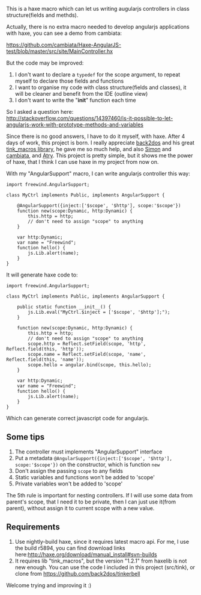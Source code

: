 This is a haxe macro which can let us writing augularjs controllers in class structure(fields and methds).

Actually, there is no extra macro needed to develop angularjs applications with haxe, you can see a demo from cambiata:

https://github.com/cambiata/Haxe-AngularJS-test/blob/master/src/site/MainController.hx

But the code may be improved:

  1. I don't want to declare a `typedef` for the scope argument, to repeat myself to declare those fields and functions
  2. I want to organise my code with class structure(fields and classes), it will be cleaner and benefit from the IDE (outline view)
  3. I don't want to write the "__init__" function each time

So I asked a question here: http://stackoverflow.com/questions/14397460/is-it-possible-to-let-angularjs-work-with-prototype-methods-and-variables

Since there is no good answers, I have to do it myself, with haxe.
After 4 days of work, this project is born.
I really appreciate [back2dos](https://github.com/back2dos/tinkerbell) and his great [tink_macros library](https://github.com/back2dos/tinkerbell/wiki/tink_macros#wiki-tooling),
he gave me so much help,
and also [Simon](http://code.google.com/p/hx-macro-examples/wiki/CompileTimeTemplates)
and [cambiata](https://github.com/cambiata/Haxe-AngularJS-test),
and [Atry](https://github.com/Atry/haxe-continuation). This project is pretty simple, but it shows me the power of haxe,
that I think I can use haxe in my project from now on.

With my "AngularSupport" macro, I can write angularjs controller this way:

```
import freewind.AngularSupport;

class MyCtrl implements Public, implements AngularSupport {

    @AngularSupport({inject:['$scope', '$http'], scope:'$scope'})
    function new(scope:Dynamic, http:Dynamic) {
        this.http = http;
        // don't need to assign "scope" to anything
    }

    var http:Dynamic;
    var name = "Freewind";
    function hello() {
        js.Lib.alert(name);
    }
}
```

It will generate haxe code to:

```
import freewind.AngularSupport;

class MyCtrl implements Public, implements AngularSupport {

    public static function __init__() {
        js.Lib.eval("MyCtrl.$inject = ['$scope', '$http'];");
    }

    function new(scope:Dynamic, http:Dynamic) {
        this.http = http;
        // don't need to assign "scope" to anything
        scope.http = Reflect.setField(scope, 'http', Reflect.field(this, 'http'));
        scope.name = Reflect.setField(scope, 'name', Reflect.field(this, 'name'));
        scope.hello = angular.bind(scope, this.hello);
    }

    var http:Dynamic;
    var name = "Freewind";
    function hello() {
        js.Lib.alert(name);
    }
}
```

Which can generate correct javascript code for angularjs.

Some tips
---------

1. The controller must implements "AngularSupport" interface
2. Put a metadata `@AngularSupport({inject:['$scope', '$http'], scope:'$scope'})` on the constructor, which is function `new`
3. Don't assign the passing `scope` to any fields
4. Static variables and functions won't be added to 'scope'
5. Private variables won't be added to 'scope'

The 5th rule is important for nesting controllers. If I will use some data from parent's scope, that I need it to be private,
then I can just use it(from parent), without assign it to current scope with a new value.

Requirements
------------

1. Use nightly-build haxe, since it requires latest macro api. For me, I use the build r5894, you can find download links here:http://haxe.org/download/manual_install#svn-builds
2. It requires lib "tink_macros", but the version "1.2.1" from haxelib is not new enough. You can use the code I included in this project (src/tink), or clone from https://github.com/back2dos/tinkerbell

Welcome trying and improving it :)
